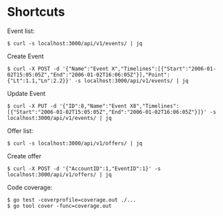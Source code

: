 # Shortcuts

Event list:
```shell script
$ curl -s localhost:3000/api/v1/events/ | jq
```

Create Event
```shell script
$ curl -X POST -d '{"Name":"Event X","Timelines":[{"Start":"2006-01-02T15:05:05Z","End":"2006-01-02T16:06:05Z"}],"Point":{"Lt":1.1,"Ln":2.2}}' -s localhost:3000/api/v1/events/ | jq
```

Update Event
```shell script
$ curl -X PUT -d '{"ID":8,"Name":"Event X8","Timelines":[{"Start":"2006-01-02T15:05:05Z","End":"2006-01-02T16:06:05Z"}]}' -s localhost:3000/api/v1/events/ | jq
```

Offer list:
```shell script
$ curl -s localhost:3000/api/v1/offers/ | jq
```

Create offer
```shell script
$ curl -X POST -d '{"AccountID":1,"EventID":1}' -s localhost:3000/api/v1/offers/ | jq
```

Code coverage:
```shell script
$ go test -coverprofile=coverage.out ./...
$ go tool cover -func=coverage.out
```
